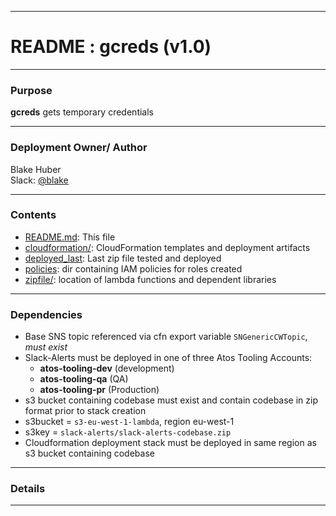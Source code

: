 * * *
# README :  gcreds (v1.0)
* * *

### Purpose

**gcreds** gets temporary credentials

* * * 

### Deployment Owner/ Author

Blake Huber  
Slack: [@blake](https://mpcaws.slack.com/team/blake)  

* * * 

### Contents

* [README.md](./README.md):  This file
* [cloudformation/](./cloudformation/):  CloudFormation templates and deployment artifacts
* [deployed_last](./deployed_last/):  Last zip file tested and deployed
* [policies](./policies/): dir containing IAM policies for roles created
* [zipfile/](./zipfile/):  location of lambda functions and dependent libraries

* * * 

### Dependencies

- Base SNS topic referenced via cfn export variable ```SNGenericCWTopic```, _must exist_
- Slack-Alerts must be deployed in one of three Atos Tooling Accounts:
    - **atos-tooling-dev** (development)
    - **atos-tooling-qa** (QA)
    - **atos-tooling-pr** (Production)
- s3 bucket containing codebase must exist and contain codebase in zip format prior to stack creation
- s3bucket = ```s3-eu-west-1-lambda```, region eu-west-1
- s3key = ```slack-alerts/slack-alerts-codebase.zip```
- Cloudformation deployment stack must be deployed in same region as s3 bucket containing codebase

* * *

### Details 


* * * 
